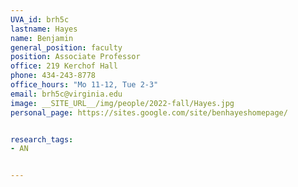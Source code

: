 ```yaml
---
UVA_id: brh5c
lastname: Hayes
name: Benjamin
general_position: faculty
position: Associate Professor
office: 219 Kerchof Hall
phone: 434-243-8778
office_hours: "Mo 11-12, Tue 2-3"
email: brh5c@virginia.edu
image: __SITE_URL__/img/people/2022-fall/Hayes.jpg 
personal_page: https://sites.google.com/site/benhayeshomepage/


research_tags:
- AN


---
```

